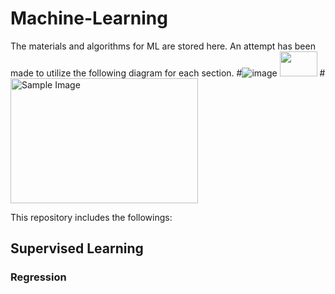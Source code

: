 # Machine-Learning
The materials and algorithms for ML are stored here.
An attempt has been made to utilize the following diagram for each section.
#![image](https://github.com/user-attachments/assets/38a31ddc-d52a-4223-a9e1-a1ea845fde6a)
<img src="https://github.com/user-attachments/assets/38a31ddc-d52a-4223-a9e1-a1ea845fde6a" width="60" height="40">
#<img src="https://example.com/image.png" alt="Sample Image" width="300" height="200">


This repository includes the followings:
## Supervised Learning
### Regression
